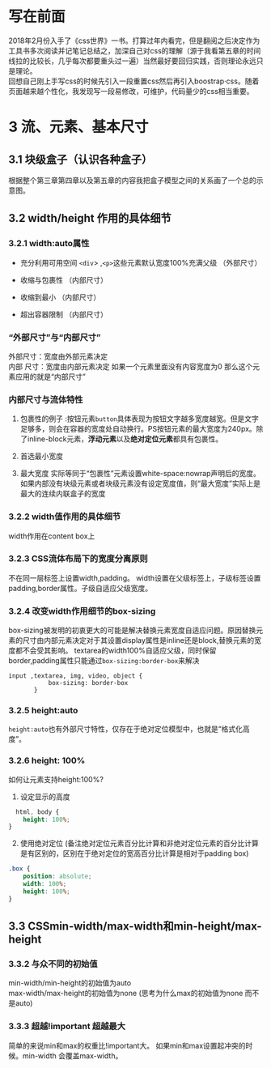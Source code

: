 
# 写在前面

2018年2月份入手了《css世界》一书。打算过年内看完，但是翻阅之后决定作为工具书多次阅读并记笔记总结之，加深自己对css的理解（源于我看第五章的时间线拉的比较长，几乎每次都要重头过一遍）当然最好要回归实践，否则理论永远只是理论。  
回想自己刚上手写css的时候先引入一段重置css然后再引入boostrap·css。随着页面越来越个性化，我发现写一段易修改，可维护，代码量少的css相当重要。

# 3 流、元素、基本尺寸
## 3.1 块级盒子（认识各种盒子）
根据整个第三章第四章以及第五章的内容我把盒子模型之间的关系画了一个总的示意图。 
## 3.2 width/height 作用的具体细节
### 3.2.1 width:auto属性
  
*  充分利用可用空间 `<div`> ,`<p>`这些元素默认宽度100%充满父级 （外部尺寸）

* 收缩与包裹性  （内部尺寸）

* 收缩到最小 （内部尺寸）

* 超出容器限制 （内部尺寸）

###   “外部尺寸”与“内部尺寸” 
 
   外部尺寸：宽度由外部元素决定  
   内部 尺寸：宽度由内部元素决定 如果一个元素里面没有内容宽度为0 那么这个元素应用的就是“内部尺寸”

###   内部尺寸与流体特性

 1. 包裹性的例子 :按钮元素`button`具体表现为按钮文字越多宽度越宽。但是文字足够多，则会在容器的宽度处自动换行。PS按钮元素的最大宽度为240px。除了inline-block元素，**浮动元素**以及**绝对定位元素**都具有包裹性。

 2. 首选最小宽度

 3. 最大宽度 实际等同于“包裹性”元素设置white-space:nowrap声明后的宽度。如果内部没有块级元素或者块级元素没有设定宽度值，则“最大宽度”实际上是最大的连续内联盒子的宽度

 ### 3.2.2 width值作用的具体细节
 width作用在content box上
 ### 3.2.3 CSS流体布局下的宽度分离原则
 不在同一层标签上设置width,padding。 width设置在父级标签上，子级标签设置padding,border属性。子级自适应父级宽度。

 ### 3.2.4 改变width作用细节的box-sizing

 box-sizing被发明的初衷更大的可能是解决替换元素宽度自适应问题。原因替换元素的尺寸由内部元素决定对于其设置display属性是inline还是block,替换元素的宽度都不会受其影响。
 textarea的width100%自适应父级，同时保留border,padding属性只能通过`box-sizing:border-box`来解决
 ```
 input ,textarea, img, video, object {
            box-sizing: border-box
        }
 ```
### 3.2.5 height:auto
`height:auto`也有外部尺寸特性，仅存在于绝对定位模型中，也就是“格式化高度”。
### 3.2.6 height: 100%
如何让元素支持height:100%?  
1. 设定显示的高度
``` css
  html, body {
    height: 100%;
}
```

2. 使用绝对定位 (备注绝对定位元素百分比计算和非绝对定位元素的百分比计算是有区别的，区别在于绝对定位的宽高百分比计算是相对于padding box)
``` css
.box {
    position: absolute;
    width: 100%;
    height: 100%;
}
```
## 3.3 CSSmin-width/max-width和min-height/max-height

### 3.3.2 与众不同的初始值
min-width/min-height的初始值为auto  
max-width/max-height的初始值为none (思考为什么max的初始值为none 而不是auto)

### 3.3.3 超越!important 超越最大

简单的来说min和max的权重比!important大。 如果min和max设置起冲突的时候。min-width 会覆盖max-width。

